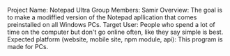 Project Name: Notepad Ultra
Group Members: Samir
Overview: The goal is to make a modiffied version of the Notepad apllication that comes preinstalled on all Windows PCs.
Target User: People who spend a lot of time on the computer but don't go online often, like they say simple is best.
Expected platform (website, mobile site, npm module, api): This program is made for PCs.

